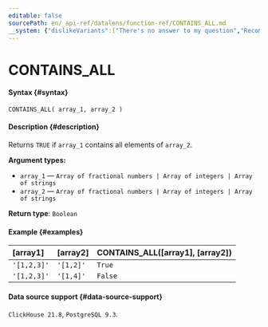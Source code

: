 ```yaml
---
editable: false
sourcePath: en/_api-ref/datalens/function-ref/CONTAINS_ALL.md
__system: {"dislikeVariants":["There's no answer to my question","Recommendations aren't helpful","Content does not match the title","Other"]}
---
```


# CONTAINS_ALL



#### Syntax {#syntax}


```
CONTAINS_ALL( array_1, array_2 )
```

#### Description {#description}
Returns `TRUE` if `array_1` contains all elements of `array_2`.

**Argument types:**
- `array_1` — `Array of fractional numbers | Array of integers | Array of strings`
- `array_2` — `Array of fractional numbers | Array of integers | Array of strings`


**Return type**: `Boolean`

#### Example {#examples}



| **[array1]**   | **[array2]**   | **CONTAINS_ALL([array1], [array2])**   |
|:---------------|:---------------|:---------------------------------------|
| `'[1,2,3]'`    | `'[1,2]'`      | `True`                                 |
| `'[1,2,3]'`    | `'[1,4]'`      | `False`                                |




#### Data source support {#data-source-support}

`ClickHouse 21.8`, `PostgreSQL 9.3`.
